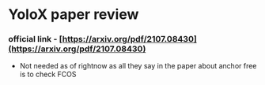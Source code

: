 # YoloX paper review
### official link - [https://arxiv.org/pdf/2107.08430](https://arxiv.org/pdf/2107.08430)

- Not needed as of rightnow as all they say in the paper about anchor free is to check FCOS